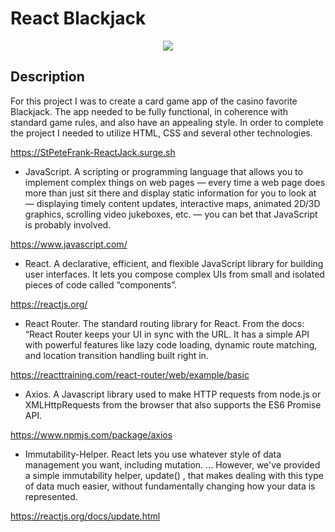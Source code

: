 # React Blackjack

<p align="center">
<img src="src/ReactJack.gif">
</p>

## Description

For this project I was to create a card game app of the casino favorite Blackjack. The app needed to be fully functional, in coherence with standard game rules, and also have an appealing style. In order to complete the project I needed to utilize HTML, CSS and several other technologies.

https://StPeteFrank-ReactJack.surge.sh

- JavaScript. A scripting or programming language that allows you to implement complex things on web pages — every time a web page does more than just sit there and display static information for you to look at — displaying timely content updates, interactive maps, animated 2D/3D graphics, scrolling video jukeboxes, etc. — you can bet that JavaScript is probably involved.

https://www.javascript.com/

- React. A declarative, efficient, and flexible JavaScript library for building user interfaces. It lets you compose complex UIs from small and isolated pieces of code called “components”.

https://reactjs.org/

- React Router. The standard routing library for React. From the docs: “React Router keeps your UI in sync with the URL. It has a simple API with powerful features like lazy code loading, dynamic route matching, and location transition handling built right in.

https://reacttraining.com/react-router/web/example/basic

- Axios. A Javascript library used to make HTTP requests from node.js or XMLHttpRequests from the browser that also supports the ES6 Promise API.

https://www.npmjs.com/package/axios

- Immutability-Helper. React lets you use whatever style of data management you want, including mutation. ... However, we've provided a simple immutability helper, update() , that makes dealing with this type of data much easier, without fundamentally changing how your data is represented.

https://reactjs.org/docs/update.html
